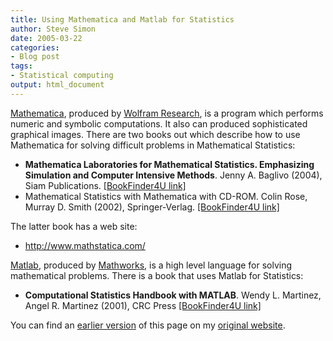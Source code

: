 ```yaml
---
title: Using Mathematica and Matlab for Statistics
author: Steve Simon
date: 2005-03-22
categories:
- Blog post
tags:
- Statistical computing
output: html_document
---
```

[Mathematica](http://www.wolfram.com/products/mathematica/introduction.html),
produced by [Wolfram Research](http://www.wolfram.com/), is a program
which performs numeric and symbolic computations. It also can produced
sophisticated graphical images. There are two books out which describe
how to use Mathematica for solving difficult problems in Mathematical
Statistics:

-   **Mathematica Laboratories for Mathematical Statistics. Emphasizing
    Simulation and Computer Intensive Methods**. Jenny A. Baglivo
    (2004), Siam Publications. [\[BookFinder4U
    link\]](http://www.bookfinder4u.com/detail/0898715660.html)
-   Mathematical Statistics with Mathematica with CD-ROM. Colin Rose,
    Murray D. Smith (2002), Springer-Verlag. [\[BookFinder4U
    link\]](http://www.bookfinder4u.com/detail/0387952349.html)

The latter book has a web site:

-   <http://www.mathstatica.com/>

[Matlab](http://www.mathworks.com/products/matlab/), produced by
[Mathworks](http://www.mathworks.com/), is a high level language for
solving mathematical problems. There is a book that uses Matlab for
Statistics:

-   **Computational Statistics Handbook with MATLAB**. Wendy L.
    Martinez, Angel R. Martinez (2001), CRC Press [\[BookFinder4U
    link\]](http://www.bookfinder4u.com/detail/1584882298.html)

You can find an [earlier version](http://www.pmean.com/05/MathematicaMatlab.html) of this page on my [original website](http://www.pmean.com/original_site.html).
